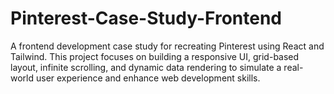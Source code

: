 # Pinterest-Case-Study-Frontend
A frontend development case study for recreating Pinterest using React and Tailwind. This project focuses on building a responsive UI, grid-based layout, infinite scrolling, and dynamic data rendering to simulate a real-world user experience and enhance web development skills.
